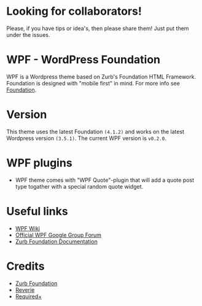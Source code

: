 # Looking for collaborators!
Please, if you have tips or idea's, then please share them! Just put them under the issues.

# WPF - WordPress Foundation
WPF is a Wordpress theme based on Zurb's Foundation HTML Framework. Foundation is designed with "mobile first" in mind. For more info see [Foundation](http://foundation.zurb.com/).

# Version
This theme uses the latest Foundation `(4.1.2)` and works on the latest Wordpress version `(3.5.1)`. The current WPF version is `v0.2.0`.

# WPF plugins
* WPF theme comes with "WPF Quote"-plugin that will add a quote post type togather with a special random quote widget.

# Useful links
* [WPF Wiki](https://github.com/MekZii/WPF/wiki/)
* [Official WPF Google Group Forum](https://groups.google.com/forum/?fromgroups#!forum/wordpressfoundation)
* [Zurb Foundation Documentation](http://foundation.zurb.com/docs/)

# Credits
* [Zurb Foundation](http://foundation.zurb.com/)
* [Reverie](http://themefortress.com/reverie/)
* [Required+](http://themes.required.ch/)